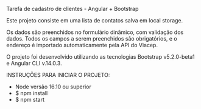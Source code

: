 Tarefa de cadastro de clientes - Angular + Bootstrap


Este projeto consiste em uma lista de contatos salva em local storage.

Os dados são preenchidos no formulário dinâmico, com validação dos dados. Todos os campos a serem preenchidos são obrigatórios, e o endereço é importado automaticamente pela API do Viacep.

O projeto foi desenvolvido utilizando as tecnologias Bootstrap v5.2.0-beta1 e Angular CLI v.14.0.3.

INSTRUÇÕES PARA INICIAR O PROJETO:
- Node versão 16.10 ou superior
- $ npm install
- $ npm start